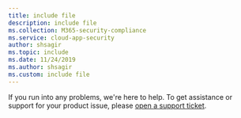 ```yaml
---
title: include file
description: include file
ms.collection: M365-security-compliance
ms.service: cloud-app-security
author: shsagir
ms.topic: include
ms.date: 11/24/2019
ms.author: shsagir
ms.custom: include file
---
```


If you run into any problems, we're here to help. To get assistance or support for your product issue, please [open a support ticket](../support-and-ts.md).